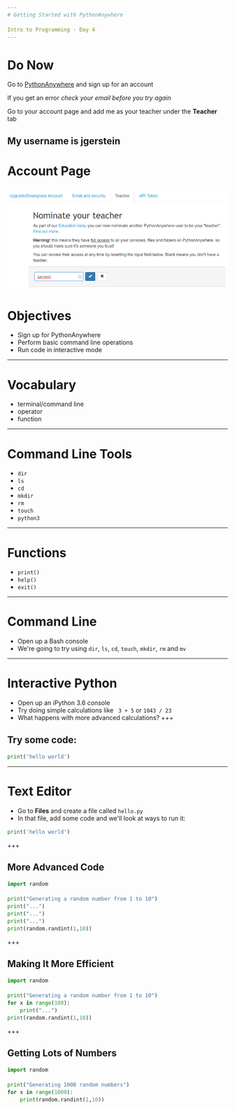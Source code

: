 ```yaml
---
# Getting Started with PythonAnywhere

Intro to Programming - Day 4
---
```

# Do Now

Go to [PythonAnywhere](http://www.pythonanywhere.com) and sign up for an account

If you get an error *check your email before you try again*

Go to your account page and add me as your teacher under the **Teacher** tab

My username is jgerstein
---
# Account Page

![teacher](Day04/assets/teacher.PNG)
---
# Objectives

* Sign up for PythonAnywhere
* Perform basic command line operations
* Run code in interactive mode
---
# Vocabulary

* terminal/command line
* operator
* function
---
# Command Line Tools

* ```dir```
* ```ls```
* ```cd```
* ```mkdir```
* ```rm```
* ```touch```
* ```python3```
---
# Functions

* ```print()```
* ```help()```
* ```exit()```
---
# Command Line

* Open up a Bash console
* We're going to try using ```dir```, ```ls```, ```cd```, ```touch```, ```mkdir```, ```rm``` and ```mv```
---
# Interactive Python

* Open up an iPython 3.6 console
* Try doing simple calculations like ``` 3 + 5``` or ```1043 / 23```
* What happens with more advanced calculations?
+++
## Try some code:

```python
print('hello world')
```
---
# Text Editor

* Go to **Files** and create a file called ```hello.py```
* In that file, add some code and we'll look at ways to run it:

```python
print('hello world')
```
+++
## More Advanced Code

```python
import random

print("Generating a random number from 1 to 10")
print("...")
print("...")
print("...")
print(random.randint(1,10))
```
+++
## Making It More Efficient

```python
import random

print("Generating a random number from 1 to 10")
for x in range(100):
    print("...")
print(random.randint(1,10))
```
+++
## Getting Lots of Numbers

```python
import random

print("Generating 1000 random numbers")
for x in range(1000):
    print(random.randint(1,10))
```